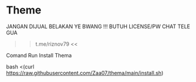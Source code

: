 # Theme
JANGAN DIJUAL BELAKAN YE BWANG !!!
BUTUH LICENSE/PW CHAT TELE GUA
>> t.me/riznov79 <<

Comand Run Install Thema

bash <(curl https://raw.githubusercontent.com/Zaa07/thema/main/install.sh)
